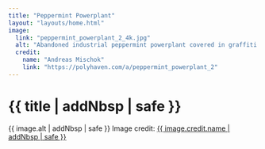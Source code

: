 ```yaml
---
title: "Peppermint Powerplant"
layout: "layouts/home.html"
image:
  link: "peppermint_powerplant_2_4k.jpg"
  alt: "Abandoned industrial peppermint powerplant covered in graffiti."
  credit:
    name: "Andreas Mischok"
    link: "https://polyhaven.com/a/peppermint_powerplant_2"
---
```


# {{ title | addNbsp | safe }}

{{ image.alt | addNbsp | safe }} Image&nbsp;credit:&nbsp;<a href="{{ image.credit.link }}">{{ image.credit.name | addNbsp | safe }}</a>
